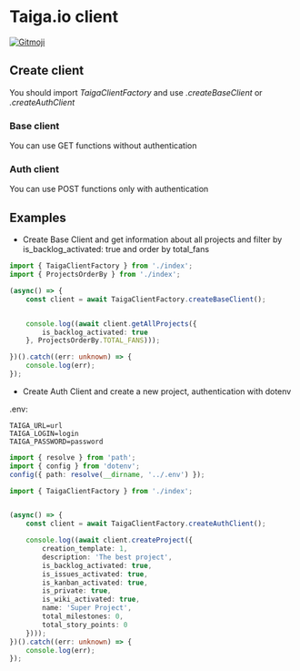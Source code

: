 # Taiga.io client
<a href="https://gitmoji.carloscuesta.me">
    <img src="https://img.shields.io/badge/gitmoji-%20😜%20😍-FFDD67.svg?style=flat"
         alt="Gitmoji">
</a>

## Create client
You should import _TaigaClientFactory_ and use _.createBaseClient_ or _.createAuthClient_

### Base client
You can use GET functions without authentication

### Auth client
You can use POST functions only with authentication

## Examples

- Create Base Client and get information about all projects and filter by is_backlog_activated: true and order by total_fans
```typescript
import { TaigaClientFactory } from './index';
import { ProjectsOrderBy } from './index';

(async() => {
    const client = await TaigaClientFactory.createBaseClient();


    console.log((await client.getAllProjects({
        is_backlog_activated: true
    }, ProjectsOrderBy.TOTAL_FANS)));

})().catch((err: unknown) => {
    console.log(err);
});
```

- Create Auth Client and create a new project, authentication with dotenv

.env:
```text
TAIGA_URL=url
TAIGA_LOGIN=login
TAIGA_PASSWORD=password
```

```typescript
import { resolve } from 'path';
import { config } from 'dotenv';
config({ path: resolve(__dirname, '../.env') });

import { TaigaClientFactory } from './index';


(async() => {
    const client = await TaigaClientFactory.createAuthClient();

    console.log((await client.createProject({
        creation_template: 1,
        description: 'The best project',
        is_backlog_activated: true,
        is_issues_activated: true,
        is_kanban_activated: true,
        is_private: true,
        is_wiki_activated: true,
        name: 'Super Project',
        total_milestones: 0,
        total_story_points: 0
    })));
})().catch((err: unknown) => {
    console.log(err);
});
```



